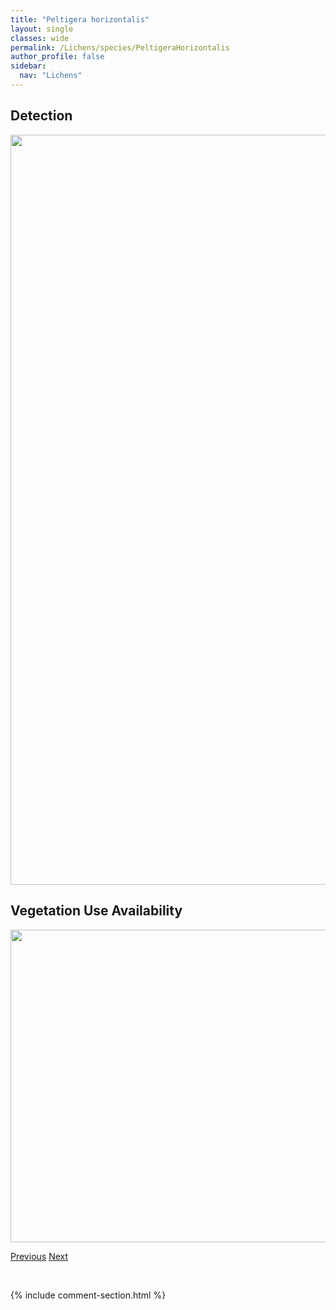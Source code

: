 ```yaml
---
title: "Peltigera horizontalis"
layout: single
classes: wide
permalink: /Lichens/species/PeltigeraHorizontalis
author_profile: false
sidebar:
  nav: "Lichens"
---
```


<h2>Detection</h2>

<a href="https://drive.google.com/uc?export=view&id=1D3aCWhn_CUI8l_VVZ7hhc4MSneXiJlnu">
<img src="https://drive.google.com/uc?export=view&id=1D3aCWhn_CUI8l_VVZ7hhc4MSneXiJlnu" height = "1200" width = "800">
</a>


<h2>Vegetation Use Availability</h2>

<a href="https://drive.google.com/uc?export=view&id=1aa6YhwZg71Zpm2HCjbt3zK4jn3FrFLgU">
<img src="https://drive.google.com/uc?export=view&id=1aa6YhwZg71Zpm2HCjbt3zK4jn3FrFLgU" height = "500" width = "1000">
</a>


<a href="/DevelopmentWebsite/Lichens/species/PeltigeraFrippii" class="pagination--pager" title="Peltigera frippii">Previous</a> <a href="/DevelopmentWebsite/Lichens/species/PeltigeraKristinssonii" class="pagination--pager" title="Peltigera kristinssonii">Next</a>

<p>&nbsp;</p>

{% include comment-section.html %}
